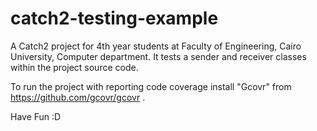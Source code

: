 # catch2-testing-example
A Catch2 project for 4th year students at Faculty of Engineering, Cairo University, Computer department.
It tests a sender and receiver classes within the project source code.

To run the project with reporting code coverage install "Gcovr" from https://github.com/gcovr/gcovr .

Have Fun :D
